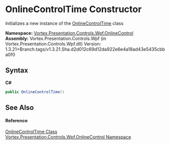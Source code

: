 # OnlineControlTime Constructor 
 

Initializes a new instance of the <a href="T_Vortex_Presentation_Controls_Wpf_OnlineControl_OnlineControlTime.md">OnlineControlTime</a> class

**Namespace:**&nbsp;<a href="N_Vortex_Presentation_Controls_Wpf_OnlineControl.md">Vortex.Presentation.Controls.Wpf.OnlineControl</a><br />**Assembly:**&nbsp;Vortex.Presentation.Controls.Wpf (in Vortex.Presentation.Controls.Wpf.dll) Version: 1.3.21+Branch.tags/v1.3.21.Sha.d2d012c69d12da922e6e4a18ad43e5435cbba0f0

## Syntax

**C#**<br />
``` C#
public OnlineControlTime()
```


## See Also


#### Reference
<a href="T_Vortex_Presentation_Controls_Wpf_OnlineControl_OnlineControlTime.md">OnlineControlTime Class</a><br /><a href="N_Vortex_Presentation_Controls_Wpf_OnlineControl.md">Vortex.Presentation.Controls.Wpf.OnlineControl Namespace</a><br />